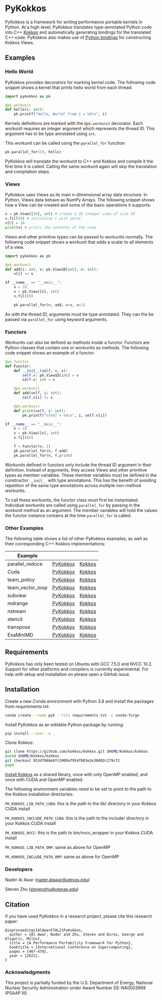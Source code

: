 # PyKokkos

PyKokkos is a framework for writing performance portable kernels in
Python. At a high-level, PyKokkos translates type-annotated Python
code into C++ [Kokkos](https://github.com/kokkos/kokkos/) and
automatically generating bindings for the translated C++ code.
PyKokkos also makes use of [Python
bindings](https://github.com/kokkos/kokkos-python) for constructing
Kokkos Views.

## Examples

### Hello World

PyKokkos provides decorators for marking kernel code. The following
code snippet shows a kernel that prints hello world from each thread:

```python
import pykokkos as pk

@pk.workunit
def hello(i: int):
    pk.printf("Hello, World! from i = %d\n", i)
```

Kernels definitions are marked with the `@pk.workunit` decorator. Each
workunit requires an integer argument which represents the thread ID.
This argument has to be type annotated using `int`.

This workunit can be called using the `parallel_for` function:

```python
pk.parallel_for(10, hello)
```

PyKokkos will translate the workunit to C++ and Kokkos and compile it
the first time it is called. Calling the same workunit again will skip
the translation and compilation steps.

### Views

PyKokkos uses Views as its main n-dimensional array data structure. In
Python, Views data behave as NumPy Arrays. The following snippet shows
how a View can be created and some of the basic operations it
supports:

```python
v = pk.View([10], int) # create a 1D integer view of size 10
v.fill(0) # initialize v with zeros
v[0] = 10
print(v) # prints the contents of the view
```

Views and other primitive types can be passed to workunits normally.
The following code snippet shows a workunit that adds a scalar to all
elements of a view.

```python
import pykokkos as pk

@pk.workunit
def add(i: int, v: pk.View1D[int], x: int):
    v[i] += x

if __name__ == "__main__":
    n = 10
    v = pk.View([n], int)
    v.fill(0)

    pk.parallel_for(n, add, v=v, x=1)
```

As with the thread ID, arguments must be type annotated. They can the
be passed via `parallel_for` using keyword arguments.

### Functors

Workunits can also be defined as methods inside a functor. Functors
are Python classes that contain one or workunits as methods. The
following code snippet shows an example of a functor.

```python
@pk.functor
def Functor:
    def __init__(self, v, x):
        self.v: pk.View1D[int] = v
        self.x: int = x

    @pk.workunit
    def add(self, i: int):
        self.v[i] += x

    @pk.workunit
    def print(self, i: int):
        pk.printf("v[%d] = %d\n", i, self.v[i])

if __name__ == "__main__":
    n = 10
    v = pk.View([n], int)
    v.fill(0)

    f = Functor(v, 1)
    pk.parallel_for(n, f.add)
    pk.parallel_for(n, f.print)
```

Workunits defined in functors only include the thread ID argument in
their definition. Instead of arguments, they access Views and other
primitive types as member variables. These member variables must be
defined in the constructor `__init__` with type annotations. This has
the benefit of avoiding repetition of the same type annotations across
multiple non-method workunits.

To call these workunits, the functor class must first be instantiated.
Individual workunits are called using `parallel_for` by passing in the
workunit method as an argument. The member variables will hold the
values the functor instance contains at the time `parallel_for` is
called.

### Other Examples

The following table shows a list of other PyKokkos examples, as well
as their corresponding C++ Kokkos implementations:

| Example  | | |
| -------- | - | - |
| parallel_reduce | [PyKokkos](https://github.com/kokkos/pykokkos/blob/main/examples/kokkos-tutorials/functor/02.py) | [Kokkos](https://github.com/kokkos/kokkos-tutorials/blob/main/Exercises/02/Solution/exercise_2_solution.cpp) |
| Cuda | [PyKokkos](https://github.com/kokkos/pykokkos/blob/main/examples/kokkos-tutorials/functor/04.py) | [Kokkos](https://github.com/kokkos/kokkos-tutorials/blob/main/Exercises/04/Solution/exercise_4_solution.cpp) |
| team_policy | [PyKokkos](https://github.com/kokkos/pykokkos/blob/main/examples/kokkos-tutorials/functor/team_policy.py) | [Kokkos](https://github.com/kokkos/kokkos-tutorials/blob/main/Exercises/team_policy/Solution/team_policy_solution.cpp) |
| team_vector_loop | [PyKokkos](https://github.com/kokkos/pykokkos/blob/main/examples/kokkos-tutorials/functor/team_vector_loop.py) | [Kokkos](https://github.com/kokkos/kokkos-tutorials/blob/main/Exercises/team_vector_loop/Solution/team_vector_loop_solution.cpp) |
| subview | [PyKokkos](https://github.com/kokkos/pykokkos/blob/main/examples/kokkos-tutorials/functor/subview.py) | [Kokkos](https://github.com/kokkos/kokkos-tutorials/blob/main/Exercises/subview/Solution/exercise_subview_solution.cpp) |
| mdrange | [PyKokkos](https://github.com/kokkos/pykokkos/blob/main/examples/kokkos-tutorials/workload/mdrange.py) | [Kokkos](https://github.com/kokkos/kokkos-tutorials/blob/main/Exercises/mdrange/Solution/exercise_mdrange_solution.cpp) |
| nstream | [PyKokkos](https://github.com/kokkos/pykokkos/blob/main/examples/ParRes/workload/nstream.py) | [Kokkos](https://github.com/ParRes/Kernels/blob/default/Cxx11/nstream-kokkos.cc) |
| stencil | [PyKokkos](https://github.com/kokkos/pykokkos/blob/main/examples/ParRes/workload/stencil.py) | [Kokkos](https://github.com/ParRes/Kernels/blob/default/Cxx11/stencil-kokkos.cc) |
| transpose | [PyKokkos](https://github.com/kokkos/pykokkos/blob/main/examples/ParRes/workload/transpose.py) | [Kokkos](https://github.com/ParRes/Kernels/blob/default/Cxx11/transpose-kokkos.cc) |
| ExaMiniMD | [PyKokkos](https://github.com/kokkos/pykokkos/tree/main/examples/ExaMiniMD) | [Kokkos](https://github.com/ECP-copa/ExaMiniMD) |

## Requirements

PyKokkos has only been tested on Ubuntu with GCC 7.5.0 and NVCC 10.2.
Support for other platforms and compilers is currently experimental.
For help with setup and installation on please open a GitHub issue.

## Installation

Create a new Conda environment with Python 3.8 and install the
packages from requirements.txt:

```bash
conda create --name pyk --file requirements.txt -c conda-forge
```

Install PyKokkos as an editable Python package by running:

```bash
pip install --user -e .
```

Clone Kokkos:

```bash
git clone https://github.com/kokkos/kokkos.git $HOME/Kokkos/kokkos
pushd $HOME/Kokkos/kokkos
git checkout 953d7968e8fc5908af954f883e2e38d02c279cf2
popd
```

[Install
Kokkos](https://github.com/kokkos/kokkos/blob/master/BUILD.md) as a
shared library, once with only OpenMP enabled, and once with CUDA and
OpenMP enabled.

The following environment variables need to be set to point to the
path to the Kokkos installation directories:

`PK_KOKKOS_LIB_PATH_CUDA`: this is the path to the lib/ directory in your Kokkos CUDA install

`PK_KOKKOS_INCLUDE_PATH_CUDA`: this is the path to the include/ directory in your Kokkos CUDA install

`PK_KOKKOS_NVCC`: this is the path to bin/nvcc_wrapper in your Kokkos CUDA install

`PK_KOKKOS_LIB_PATH_OMP`: same as above for OpenMP

`PK_KOKKOS_INCLUDE_PATH_OMP`: same as above for OpenMP

### Developers

Nader Al Awar (nader.alawar@utexas.edu)

Steven Zhu (stevenzhu@utexas.edu)

## Citation

If you have used PyKokkos in a research project, please cite this
research paper:
```
@inproceedings{AlAwarETAL21PyKokkos,
  author = {Al Awar, Nader and Zhu, Steven and Biros, George and Gligoric, Milos},
  title = {A Performance Portability Framework for Python},
  booktitle = {International Conference on Supercomputing},
  pages = {467-478},
  year = {2021},
}
```

### Acknowledgments

This project is partially funded by the U.S. Department of Energy,
National Nuclear Security Administration under Award Number
DE-NA0003969 (PSAAP III).

